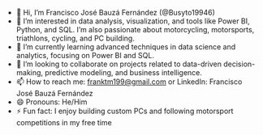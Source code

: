 - 👋 Hi, I’m Francisco José Bauzá Fernández (@Busyto19946)
- 👀 I’m interested in data analysis, visualization, and tools like Power BI, Python, and SQL. I’m also passionate about motorcycling, motorsports, triathlons, cycling, and PC building.
- 🌱 I’m currently learning advanced techniques in data science and analytics, focusing on Power BI and SQL.
- 💞️ I’m looking to collaborate on projects related to data-driven decision-making, predictive modeling, and business intelligence.
- 📫 How to reach me: franktm199@gmail.com or LinkedIn: Francisco José Bauzá Fernández
- 😄 Pronouns: He/Him
- ⚡ Fun fact: I enjoy building custom PCs and following motorsport competitions in my free time

<!---
Busyto19946/Busyto19946 is a ✨ special ✨ repository because its `README.md` (this file) appears on your GitHub profile.
You can click the Preview link to take a look at your changes.
--->

